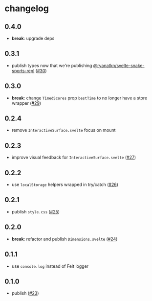 # changelog

## 0.4.0

- **break**: upgrade deps

## 0.3.1

- publish types now that we're publishing
  [@ryanatkn/svelte-snake-sports-repl](https://github.com/ryanatkn/svelte-snake-sports-repl)
  ([#30](https://github.com/ryanatkn/svelte-snake-sports/pull/30))

## 0.3.0

- **break**: change `TimedScores` prop `bestTime` to no longer have a store wrapper
  ([#29](https://github.com/ryanatkn/svelte-snake-sports/pull/29))

## 0.2.4

- remove `InteractiveSurface.svelte` focus on mount

## 0.2.3

- improve visual feedback for `InteractiveSurface.svelte`
  ([#27](https://github.com/ryanatkn/svelte-snake-sports/pull/27))

## 0.2.2

- use `localStorage` helpers wrapped in try/catch
  ([#26](https://github.com/ryanatkn/svelte-snake-sports/pull/26))

## 0.2.1

- publish `style.css`
  ([#25](https://github.com/ryanatkn/svelte-snake-sports/pull/25))

## 0.2.0

- **break**: refactor and publish `Dimensions.svelte`
  ([#24](https://github.com/ryanatkn/svelte-snake-sports/pull/24))

## 0.1.1

- use `console.log` instead of Felt logger

## 0.1.0

- publish
  ([#23](https://github.com/ryanatkn/svelte-snake-sports/pull/23))

